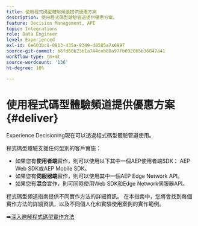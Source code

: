 ```yaml
---
title: 使用程式碼型體驗頻道提供優惠方案
description: 使用程式碼型體驗管道提供優惠方案。
feature: Decision Management, API
topic: Integrations
role: Data Engineer
level: Experienced
exl-id: 6e603bc1-0813-435a-9349-d8585a7a0997
source-git-commit: b6fd60b23b1a744ceb80a97fb092065b36847a41
workflow-type: tm+mt
source-wordcount: '136'
ht-degree: 10%

---
```


# 使用程式碼型體驗頻道提供優惠方案 {#deliver}

Experience Decisioning現在可以透過程式碼型體驗管道使用。

程式碼型體驗支援任何型別的客戶實施：

* 如果您有&#x200B;**使用者端**&#x200B;實作，則可以使用以下其中一個AEP使用者端SDK： AEP Web SDK或AEP Mobile SDK。
* 如果您有&#x200B;**伺服器端**&#x200B;實作，則可以使用其中一個AEP Edge Network API。
* 如果您有&#x200B;**混合**&#x200B;實作，則可同時使用Web SDK和Edge Network伺服器API。

程式碼型頻道指南提供不同實作方法的詳細資訊。 在本指南中，您將會找到每個實作方法的詳細資訊，以及不同個人化和實驗使用案例的實作範例。

➡️[深入瞭解程式碼型實作方法](../../code-based/code-based-implementation-samples.md)

